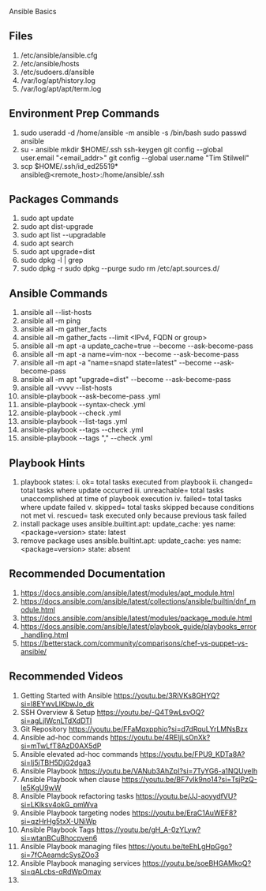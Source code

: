 Ansible Basics

Files
-----
1. /etc/ansible/ansible.cfg
2. /etc/ansible/hosts
3. /etc/sudoers.d/ansible
4. /var/log/apt/history.log
5. /var/log/apt/apt/term.log

Environment Prep Commands
-------------------------
1. sudo useradd -d /home/ansible -m ansible -s /bin/bash
   sudo passwd ansible
2. su - ansible
   mkdir $HOME/.ssh
   ssh-keygen
   git config --global user.email "<email_addr>"
   git config --global user.name "Tim Stilwell"
3. scp $HOME/.ssh/id_ed25519* ansible@<remote_host>:/home/ansible/.ssh

Packages Commands
-----------------
1. sudo apt update
2. sudo apt dist-upgrade
3. sudo apt list --upgradable
4. sudo apt search <package>
5. sudo apt upgrade=dist
6. sudo dpkg -l | grep <package>
7. sudo dpkg -r <package>
   sudo dpkg --purge <package>
   sudo rm /etc/apt.sources.d/<repo>

Ansible Commands
----------------
01. ansible all --list-hosts
02. ansible all -m ping
03. ansible all -m gather_facts 
04. ansible all -m gather_facts --limit <IPv4, FQDN or group>
05. ansible all -m apt -a update_cache=true --become --ask-become-pass
06. ansible all -m apt -a name=vim-nox --become --ask-become-pass
07. ansible all -m apt -a "name=snapd state=latest" --become --ask-become-pass
08. ansible all -m apt "upgrade=dist" --become --ask-become-pass
09. ansible all -vvvv --list-hosts
10. ansible-playbook --ask-become-pass <playbook>.yml
11. ansible-playbook --syntax-check <playbook>.yml
12. ansible-playbook --check <playbook>.yml
13. ansible-playbook --list-tags <playbook>.yml
14. ansible-playbook --tags <tag> --check <playbook>.yml
15. ansible-playbook --tags "<tag>,<tag>" --check <playbook>.yml

Playbook Hints
--------------
1. playbook states: 
   i. ok=             total tasks executed from playbook
   ii. changed=       total tasks where update occurred
   iii. unreachable=  total tasks unaccomplished at time of playbook execution
   iv. failed=        total tasks where update failed
   v. skipped=        total tasks skipped because conditions not met
   vi. rescued=       task executed only because previous task failed
2. install package uses
   ansible.builtint.apt:
     update_cache: yes
     name: <package=version>
     state: latest
3. remove package uses
   ansible.builtint.apt:
     update_cache: yes
     name: <package=version>
     state: absent

Recommended Documentation
-------------------------
1. https://docs.ansible.com/ansible/latest/modules/apt_module.html
2. https://docs.ansible.com/ansible/latest/collections/ansible/builtin/dnf_module.html
3. https://docs.ansible.com/ansible/latest/modules/package_module.html
4. https://docs.ansible.com/ansible/latest/playbook_guide/playbooks_error_handling.html
5. https://betterstack.com/community/comparisons/chef-vs-puppet-vs-ansible/

Recommended Videos
------------------
1. Getting Started with Ansible
   https://youtu.be/3RiVKs8GHYQ?si=l8EYwvLIKbwJo_dk
2. SSH Overview & Setup
   https://youtu.be/-Q4T9wLsvOQ?si=agLjlWcnLTdXdDTI
3. Git Repository
   https://youtu.be/FFaMqxpphjo?si=d7dRquLYrLMNsBzx
4. Ansible ad-hoc commands
   https://youtu.be/4REljLsOnXk?si=mTwLfT8AzD0AX5dP
5. Ansible elevated ad-hoc commands 
   https://youtu.be/FPU9_KDTa8A?si=Ij5jTBH5DjG2dga3
6. Ansible Playbook
   https://youtu.be/VANub3AhZpI?si=7TyYG6-a1NQUyeIh
7. Ansible Playbook when clause
   https://youtu.be/BF7vIk9no14?si=TsjPzQ-le5KgU9wW
8. Ansible Playbook refactoring tasks
   https://youtu.be/JJ-aoyydfVU?si=LKlksv4okG_pmWva
9. Ansible Playbook targeting nodes
   https://youtu.be/EraC1AuWEF8?si=qzHrHg5txX-UNiWp
10. Ansible Playbook Tags
   https://youtu.be/gH_A-0zYLyw?si=wtanBCuBhocpven6
11. Ansible Playbook managing files
   https://youtu.be/teEhLgHpGgo?si=7fCAeamdcSysZOo3
12. Ansible Playbook managing services
   https://youtu.be/soeBHGAMkoQ?si=qALcbs-qRdWpOmay
13. 
